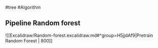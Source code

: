 #tree #Algorithm 

## Pipeline Random forest

![[Excalidraw/Random-forest.excalidraw.md#^group=H5jjdAf9|Pretrain Random Forest | 800]]
####